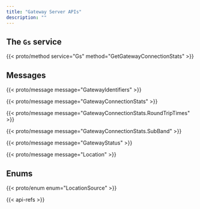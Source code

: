 ```yaml
---
title: "Gateway Server APIs"
description: ""
---
```


## <a name="Gs">The `Gs` service</a>

{{< proto/method service="Gs" method="GetGatewayConnectionStats" >}}

## Messages

{{< proto/message message="GatewayIdentifiers" >}}

{{< proto/message message="GatewayConnectionStats" >}}

{{< proto/message message="GatewayConnectionStats.RoundTripTimes" >}}

{{< proto/message message="GatewayConnectionStats.SubBand" >}}

{{< proto/message message="GatewayStatus" >}}

{{< proto/message message="Location" >}}

## Enums

{{< proto/enum enum="LocationSource" >}}

{{< api-refs >}}
